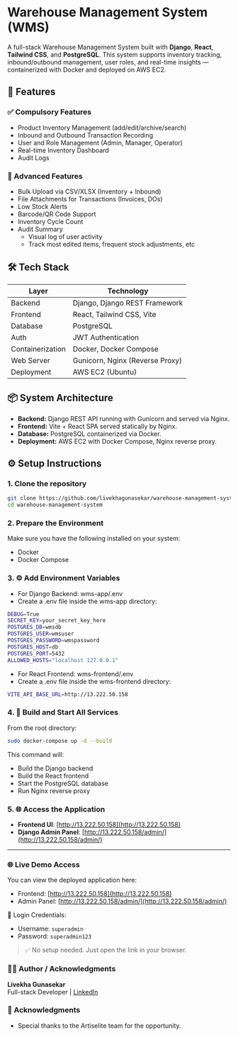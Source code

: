 # Warehouse Management System (WMS)

A full-stack Warehouse Management System built with **Django**, **React**, **Tailwind CSS**, and **PostgreSQL**. This system supports inventory tracking, inbound/outbound management, user roles, and real-time insights — containerized with Docker and deployed on AWS EC2.

## 🚀 Features

### ✅ Compulsory Features
- Product Inventory Management (add/edit/archive/search)
- Inbound and Outbound Transaction Recording
- User and Role Management (Admin, Manager, Operator)
- Real-time Inventory Dashboard
- Audit Logs

### 🌟 Advanced Features
- Bulk Upload via CSV/XLSX (Inventory + Inbound)
- File Attachments for Transactions (Invoices, DOs)
- Low Stock Alerts
- Barcode/QR Code Support
- Inventory Cycle Count
- Audit Summary 
   - Visual log of user activity
   - Track most edited items, frequent stock adjustments, etc


## 🛠 Tech Stack

| Layer        | Technology                     |
|-------------|--------------------------------|
| Backend      | Django, Django REST Framework  |
| Frontend     | React, Tailwind CSS, Vite      |
| Database     | PostgreSQL                     |
| Auth         | JWT Authentication             |
| Containerization | Docker, Docker Compose     |
| Web Server   | Gunicorn, Nginx (Reverse Proxy)|
| Deployment   | AWS EC2 (Ubuntu)               |

## 📦 System Architecture

- **Backend:** Django REST API running with Gunicorn and served via Nginx.
- **Frontend:** Vite + React SPA served statically by Nginx.
- **Database:** PostgreSQL containerized via Docker.
- **Deployment:** AWS EC2 with Docker Compose, Nginx reverse proxy.

## ⚙️ Setup Instructions

### 1. Clone the repository
```bash
git clone https://github.com/livekhagunasekar/warehouse-management-system.git
cd warehouse-management-system
```

### 2. Prepare the Environment
Make sure you have the following installed on your system:
  - Docker
  - Docker Compose

### 3. ⚙️ Add Environment Variables
  - For Django Backend: wms-app/.env
  - Create a .env file inside the wms-app directory:
```bash
DEBUG=True
SECRET_KEY=your_secret_key_here
POSTGRES_DB=wmsdb
POSTGRES_USER=wmsuser
POSTGRES_PASSWORD=wmspassword
POSTGRES_HOST=db
POSTGRES_PORT=5432
ALLOWED_HOSTS="localhost 127.0.0.1"
```
  - For React Frontend: wms-frontend/.env
  - Create a .env file inside the wms-frontend directory:

```bash
VITE_API_BASE_URL=http://13.222.50.158
```

### 4. 🐳 Build and Start All Services
From the root directory:

```bash
sudo docker-compose up -d --build

```
This command will:
  - Build the Django backend
  - Build the React frontend
  - Start the PostgreSQL database
  - Run Nginx reverse proxy

### 5. 🌐 Access the Application
- **Frontend UI**: [http://13.222.50.158](http://13.222.50.158)
- **Django Admin Panel**: [http://13.222.50.158/admin/](http://13.222.50.158/admin/)
---------------------------------------------------------------------------------------------------------------------------

### 🌐 Live Demo Access
You can view the deployed application here:

- Frontend: [http://13.222.50.158](http://13.222.50.158)
- Admin Panel: [http://13.222.50.158/admin/](http://13.222.50.158/admin/)

🛂 Login Credentials:
- Username: `superadmin`
- Password: `superadmin123`

> ✅ No setup needed. Just open the link in your browser.


### 🙋‍♀️ Author / Acknowledgments
**Livekha Gunasekar**  
Full-stack Developer | [LinkedIn](https://www.linkedin.com/in/livekha-gunasekar/)

### 🙏 Acknowledgments

- Special thanks to the Artiselite team for the opportunity. 





















